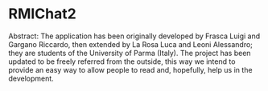 # RMIChat2

Abstract: The application has been originally developed by Frasca Luigi and Gargano Riccardo, then extended by La Rosa Luca and Leoni Alessandro; they are students of the University of Parma (Italy). The project has been updated to be freely referred from the outside, this way we intend to provide an easy way to allow people to read and, hopefully, help us in the development.
